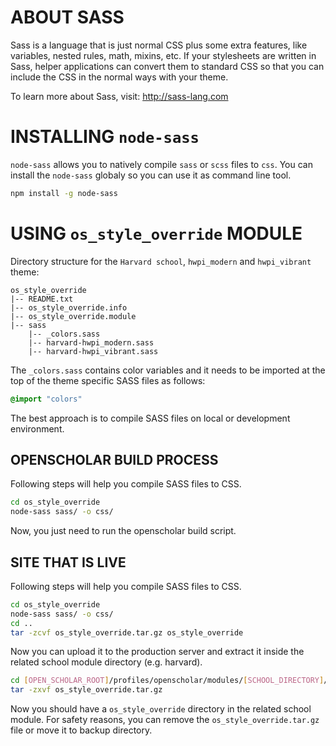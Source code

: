 # ABOUT SASS

Sass is a language that is just normal CSS plus some extra features, like
variables, nested rules, math, mixins, etc. If your stylesheets are written in
Sass, helper applications can convert them to standard CSS so that you can
include the CSS in the normal ways with your theme.

To learn more about Sass, visit: http://sass-lang.com


# INSTALLING `node-sass`

`node-sass` allows you to natively compile `sass` or `scss` files to `css`. You can install the `node-sass`
globaly so you can use it as command line tool.

```bash
npm install -g node-sass
```


# USING `os_style_override` MODULE

Directory structure for the `Harvard school`, `hwpi_modern` and `hwpi_vibrant` theme:

```
os_style_override
|-- README.txt
|-- os_style_override.info
|-- os_style_override.module
|-- sass
    |-- _colors.sass
    |-- harvard-hwpi_modern.sass
    |-- harvard-hwpi_vibrant.sass
```

The `_colors.sass` contains color variables and it needs to be imported
at the top of the theme specific SASS files as follows:

```css
@import "colors"
```

The best approach is to compile SASS files on local or development environment.

## OPENSCHOLAR BUILD PROCESS

Following steps will help you compile SASS files to CSS.

```bash
cd os_style_override
node-sass sass/ -o css/
```

Now, you just need to run the openscholar build script.

## SITE THAT IS LIVE

Following steps will help you compile SASS files to CSS.

```bash
cd os_style_override
node-sass sass/ -o css/
cd ..
tar -zcvf os_style_override.tar.gz os_style_override
```

Now you can upload it to the production server and extract it inside the related school module directory (e.g. harvard).

```bash
cd [OPEN_SCHOLAR_ROOT]/profiles/openscholar/modules/[SCHOOL_DIRECTORY]/
tar -zxvf os_style_override.tar.gz
```

Now you should have a `os_style_override` directory in the related school module. For safety reasons, you can remove the `os_style_override.tar.gz` file or move it to backup directory.


